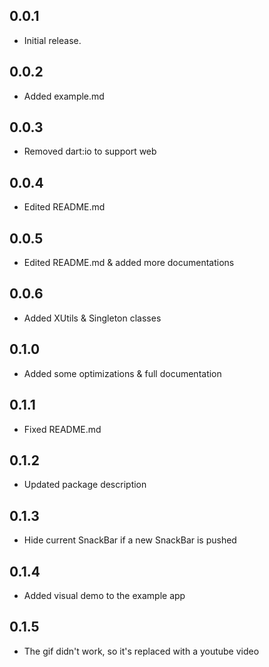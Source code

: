 ## 0.0.1

* Initial release.

## 0.0.2

* Added example.md

## 0.0.3

* Removed dart:io to support web

## 0.0.4

* Edited README.md

## 0.0.5

* Edited README.md & added more documentations

## 0.0.6

* Added XUtils & Singleton classes

## 0.1.0

* Added some optimizations & full documentation

## 0.1.1

* Fixed README.md

## 0.1.2

* Updated package description

## 0.1.3

* Hide current SnackBar if a new SnackBar is pushed

## 0.1.4

* Added visual demo to the example app

## 0.1.5

* The gif didn't work, so it's replaced with a youtube video